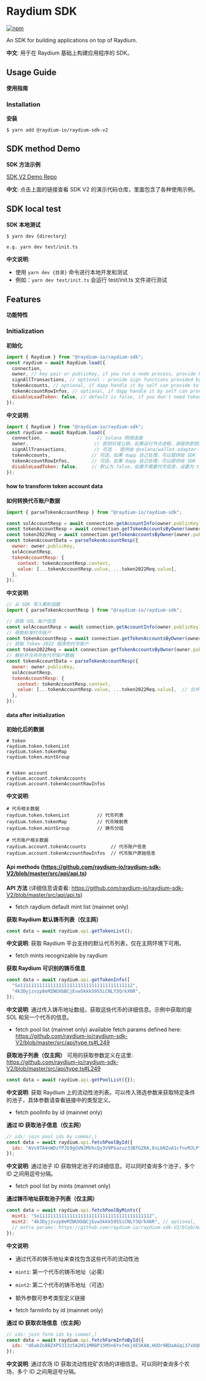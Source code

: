 # Raydium SDK

[npm-image]: https://img.shields.io/npm/v/@raydium-io/raydium-sdk-v2.svg?style=flat
[npm-url]: https://www.npmjs.com/package/@raydium-io/raydium-sdk-v2

[![npm][npm-image]][npm-url]

An SDK for building applications on top of Raydium.

**中文**: 用于在 Raydium 基础上构建应用程序的 SDK。

## Usage Guide

**使用指南**

### Installation

**安装**

```
$ yarn add @raydium-io/raydium-sdk-v2
```

## SDK method Demo

**SDK 方法示例**

[SDK V2 Demo Repo](https://github.com/raydium-io/raydium-sdk-V2-demo)

**中文**: 点击上面的链接查看 SDK V2 的演示代码仓库，里面包含了各种使用示例。

## SDK local test

**SDK 本地测试**

```
$ yarn dev {directory}

e.g. yarn dev test/init.ts
```

**中文说明**: 
- 使用 `yarn dev {目录}` 命令进行本地开发和测试
- 例如：`yarn dev test/init.ts` 会运行 test/init.ts 文件进行测试

## Features

**功能特性**

### Initialization

**初始化**

```javascript
import { Raydium } from "@raydium-io/raydium-sdk";
const raydium = await Raydium.load({
  connection,
  owner, // key pair or publicKey, if you run a node process, provide keyPair
  signAllTransactions, // optional - provide sign functions provided by @solana/wallet-adapter-react
  tokenAccounts, // optional, if dapp handle it by self can provide to sdk
  tokenAccountRowInfos, // optional, if dapp handle it by self can provide to sdk
  disableLoadToken: false, // default is false, if you don't need token info, set to true
});
```

**中文说明**:
```javascript
import { Raydium } from "@raydium-io/raydium-sdk";
const raydium = await Raydium.load({
  connection,                    // Solana 网络连接
  owner,                        // 密钥对或公钥，如果运行节点进程，请提供密钥对
  signAllTransactions,          // 可选 - 提供由 @solana/wallet-adapter-react 提供的签名函数
  tokenAccounts,               // 可选，如果 dapp 自己处理，可以提供给 SDK
  tokenAccountRowInfos,        // 可选，如果 dapp 自己处理，可以提供给 SDK
  disableLoadToken: false,     // 默认为 false，如果不需要代币信息，设置为 true
});
```

#### how to transform token account data

**如何转换代币账户数据**

```javascript
import { parseTokenAccountResp } from "@raydium-io/raydium-sdk";

const solAccountResp = await connection.getAccountInfo(owner.publicKey);
const tokenAccountResp = await connection.getTokenAccountsByOwner(owner.publicKey, { programId: TOKEN_PROGRAM_ID });
const token2022Req = await connection.getTokenAccountsByOwner(owner.publicKey, { programId: TOKEN_2022_PROGRAM_ID });
const tokenAccountData = parseTokenAccountResp({
  owner: owner.publicKey,
  solAccountResp,
  tokenAccountResp: {
    context: tokenAccountResp.context,
    value: [...tokenAccountResp.value, ...token2022Req.value],
  },
});
```

**中文说明**:
```javascript
// 从 SDK 导入解析函数
import { parseTokenAccountResp } from "@raydium-io/raydium-sdk";

// 获取 SOL 账户信息
const solAccountResp = await connection.getAccountInfo(owner.publicKey);
// 获取标准代币账户
const tokenAccountResp = await connection.getTokenAccountsByOwner(owner.publicKey, { programId: TOKEN_PROGRAM_ID });
// 获取 Token-2022 程序的代币账户
const token2022Req = await connection.getTokenAccountsByOwner(owner.publicKey, { programId: TOKEN_2022_PROGRAM_ID });
// 解析并合并所有代币账户数据
const tokenAccountData = parseTokenAccountResp({
  owner: owner.publicKey,
  solAccountResp,
  tokenAccountResp: {
    context: tokenAccountResp.context,
    value: [...tokenAccountResp.value, ...token2022Req.value],  // 合并两种类型的代币账户
  },
});
```

#### data after initialization

**初始化后的数据**

```
# token
raydium.token.tokenList
raydium.token.tokenMap
raydium.token.mintGroup


# token account
raydium.account.tokenAccounts
raydium.account.tokenAccountRawInfos
```

**中文说明**:
```
# 代币相关数据
raydium.token.tokenList          // 代币列表
raydium.token.tokenMap           // 代币映射表
raydium.token.mintGroup          // 铸币分组

# 代币账户相关数据
raydium.account.tokenAccounts         // 代币账户信息
raydium.account.tokenAccountRawInfos  // 代币账户原始信息
```

#### Api methods (https://github.com/raydium-io/raydium-sdk-V2/blob/master/src/api/api.ts)

**API 方法** (详细信息请查看: https://github.com/raydium-io/raydium-sdk-V2/blob/master/src/api/api.ts)

- fetch raydium default mint list (mainnet only)

**获取 Raydium 默认铸币列表（仅主网）**

```javascript
const data = await raydium.api.getTokenList();
```

**中文说明**: 获取 Raydium 平台支持的默认代币列表，仅在主网环境下可用。

- fetch mints recognizable by raydium

**获取 Raydium 可识别的铸币信息**

```javascript
const data = await raydium.api.getTokenInfo([
  "So11111111111111111111111111111111111111112",
  "4k3Dyjzvzp8eMZWUXbBCjEvwSkkk59S5iCNLY3QrkX6R",
]);
```

**中文说明**: 通过传入铸币地址数组，获取这些代币的详细信息。示例中获取的是 SOL 和另一个代币的信息。

- fetch pool list (mainnet only)
  available fetch params defined here: https://github.com/raydium-io/raydium-sdk-V2/blob/master/src/api/type.ts#L249

**获取池子列表（仅主网）**
可用的获取参数定义在这里: https://github.com/raydium-io/raydium-sdk-V2/blob/master/src/api/type.ts#L249

```javascript
const data = await raydium.api.getPoolList({});
```

**中文说明**: 获取 Raydium 上的流动性池列表。可以传入筛选参数来获取特定条件的池子，具体参数请查看链接中的类型定义。

- fetch poolInfo by id (mainnet only)

**通过 ID 获取池子信息（仅主网）**

```javascript
// ids: join pool ids by comma(,)
const data = await raydium.api.fetchPoolById({
  ids: "AVs9TA4nWDzfPJE9gGVNJMVhcQy3V9PGazuz33BfG2RA,8sLbNZoA1cfnvMJLPfp98ZLAnFSYCFApfJKMbiXNLwxj",
});
```

**中文说明**: 通过池子 ID 获取特定池子的详细信息。可以同时查询多个池子，多个 ID 之间用逗号分隔。

- fetch pool list by mints (mainnet only)

**通过铸币地址获取池子列表（仅主网）**

```javascript
const data = await raydium.api.fetchPoolByMints({
  mint1: "So11111111111111111111111111111111111111112",
  mint2: "4k3Dyjzvzp8eMZWUXbBCjEvwSkkk59S5iCNLY3QrkX6R", // optional,
  // extra params: https://github.com/raydium-io/raydium-sdk-V2/blob/master/src/api/type.ts#L249
});
```

**中文说明**: 
- 通过代币的铸币地址来查找包含这些代币的流动性池
- `mint1`: 第一个代币的铸币地址（必需）
- `mint2`: 第二个代币的铸币地址（可选）
- 额外参数可参考类型定义链接

- fetch farmInfo by id (mainnet only)

**通过 ID 获取农场信息（仅主网）**

```javascript
// ids: join farm ids by comma(,)
const data = await raydium.api.fetchFarmInfoById({
  ids: "4EwbZo8BZXP5313z5A2H11MRBP15M5n6YxfmkjXESKAW,HUDr9BDaAGqi37xbQHzxCyXvfMCKPTPNF8g9c9bPu1Fu",
});
```

**中文说明**: 通过农场 ID 获取流动性挖矿农场的详细信息。可以同时查询多个农场，多个 ID 之间用逗号分隔。
